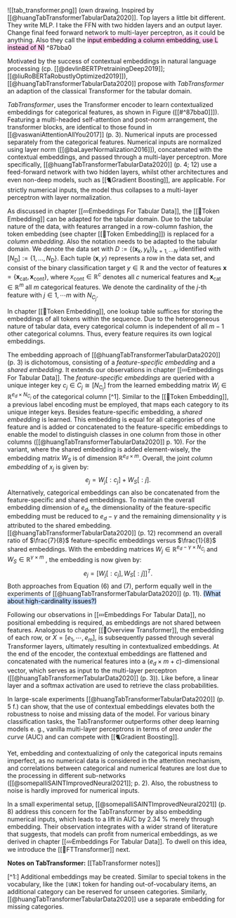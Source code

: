 

![[tab_transformer.png]]
(own drawing. Inspired by [[@huangTabTransformerTabularData2020]]. Top layers a little bit different. They write MLP. I take the FFN with two hidden layers and an output layer. Change final feed forward network to multi-layer perceptron, as it could be anything. Also they call the <mark style="background: #FFB8EBA6;">input embedding a column embedding, use L instead of N)</mark> ^87bba0

Motivated by the success of contextual embeddings in natural language processing (cp. [[@devlinBERTPretrainingDeep2019]]; [[@liuRoBERTaRobustlyOptimized2019]]), [[@huangTabTransformerTabularData2020]] propose with *TabTransformer* an adaption of the classical Transformer for the tabular domain. 

*TabTransformer*, uses the Transformer encoder to learn contextualized embeddings for categorical features, as shown in Figure ([[#^87bba0]]]).  Featuring a multi-headed self-attention and post-norm arrangement, the transformer blocks, are identical to those found in [[@vaswaniAttentionAllYou2017]] (p. 3). Numerical inputs are processed separately from the categorical features. Numerical inputs are normalized using layer norm ([[@baLayerNormalization2016]]), concatenated with the contextual embeddings, and passed through a multi-layer perceptron. More specifically, [[@huangTabTransformerTabularData2020]] (p. 4; 12) use a feed-forward network with two hidden layers, whilst other architectures and even non-deep models, such as [[🐈Gradient Boosting]], are applicable. For strictly numerical inputs, the model thus collapses to a multi-layer perceptron with layer normalization.

As discussed in chapter [[💤Embeddings For Tabular Data]], the [[🛌Token Embedding]] can be adapted for the tabular domain. Due to the tabular nature of the data, with features arranged in a row-column fashion, the token embedding (see chapter [[🛌Token Embedding]]) is replaced for a *column embedding*. Also the notation needs to be adapted to the tabular domain. We denote the data set with $D:=\left\{\left(\mathbf{x}_k, y_k\right) \right\}_{k=1,\cdots N}$ identified with $\left[N_{\mathrm{D}}\right]:=\left\{1, \ldots, N_{\mathrm{D}}\right\}$.  Each tuple $(\boldsymbol{x}, y)$ represents a row in the data set, and consist of the binary classification target $y \in \mathbb{R}$ and the vector of features $\boldsymbol{x} = \left\{\boldsymbol{x}_{\text{cat}}, \boldsymbol{x}_{\text{cont}}\right\}$, where $x_{\text{cont}} \in \mathbb{R}^c$ denotes all $c$ numerical features and $\boldsymbol{x}_{\text{cat}}\in \mathbb{R}^{m}$ all $m$ categorical features. We denote the cardinality of the $j$-th feature with $j \in 1, \cdots m$ with $N_{C_j}$.

In chapter [[🛌Token Embedding]], one lookup table suffices for storing the embeddings of all tokens within the sequence. Due to the heterogeneous nature of tabular data, every categorical column is independent of all $m-1$ other categorical columns. Thus, every feature requires its own logical embeddings.

The embedding approach of [[@huangTabTransformerTabularData2020]] (p. 3) is dichotomous, consisting of a *feature-specific embedding* and a *shared embedding*. It extends our observations in chapter [[💤Embeddings For Tabular Data]]. The *feature-specific embeddings* are queried with a unique integer key $c_j \in C_j \cong\left[N_{\mathrm{C_j}}\right]$ from the learned embedding matrix $W_j \in \mathbb{R}^{e_d \times N_{C_j}}$ of the categorical column [^1]. Similar to the [[🛌Token Embedding]], a previous label encoding must be employed, that maps each category to its unique integer keys. Besides feature-specific embedding, a *shared embedding* is learned. This embedding is equal for all categories of one feature and is added or concatenated to the feature-specific embeddings to enable the model to distinguish classes in one column from those in other columns ([[@huangTabTransformerTabularData2020]] p. 10). For the variant, where the shared embedding is added element-wisely, the embedding matrix $W_S$ is of dimension $\mathbb{R}^{e_d \times m}$. Overall, the joint *column embedding* of $x_j$ is given by:
$$
\tag{6}
e_j = W_j[:c_j] + W_S[:j].
$$
Alternatively, categorical embeddings can also be concatenated from the feature-specific and shared embeddings. To maintain the overall embedding dimension of $e_{d}$, the dimensionality of the feature-specific embedding must be reduced to $e_{d} - \gamma$  and the remaining dimensionality $\gamma$ is attributed to the shared embedding.  [[@huangTabTransformerTabularData2020]] (p. 12) recommend an overall ratio of $\frac{7}{8}$ feature-specific embeddings versus $\frac{1}{8}$ shared embeddings. With the embedding matrices $W_j \in \mathbb{R}^{e_{d} -\gamma \times N_{C_j}}$ and $W_S \in \mathbb{R}^{\gamma \times m}$ , the embedding is now given by:
$$
\tag{7}
e_j = \left[W_j[:c_j], W_S[:j]\right]^T.
$$
Both approaches from Equation $(6)$ and $(7)$, perform equally well in the experiments of [[@huangTabTransformerTabularData2020]] (p. 11). <mark style="background: #ADCCFFA6;">(What about high-cardinality issues?)</mark>

Following our observations in [[💤Embeddings For Tabular Data]], no positional embedding is required, as embeddings are not shared between features. Analogous to chapter [[🗼Overview Transformer]], the embedding of each row, or $X = [e_1, \cdots, e_m]$, is subsequently passed through several Transformer layers, ultimately resulting in contextualized embeddings. At the end of the encoder, the contextual embeddings are flattened and concatenated with the numerical features into a ($e_{d}  \times m + c$)-dimensional vector, which serves as input to the multi-layer perceptron ([[@huangTabTransformerTabularData2020]] (p. 3)). Like before, a linear layer and a softmax activation are used to retrieve the class probabilities.

In large-scale experiments [[@huangTabTransformerTabularData2020]]  (p. 5 f.) can show, that the use of contextual embeddings elevates both the robustness to noise and missing data of the model. For various binary classification tasks, the TabTransformer outperforms other deep learning models e. g., vanilla multi-layer perceptrons in terms of *area under the curve* (AUC) and can compete with [[🐈Gradient Boosting]].  

Yet, embedding and contextualizing of only the categorical inputs remains imperfect, as no numerical data is considered in the attention mechanism, and correlations between categorical and numerical features are lost due to the processing in different sub-networks ([[@somepalliSAINTImprovedNeural2021]]; p. 2). Also, the robustness to noise is hardly improved for numerical inputs. 

In a small experimental setup, [[@somepalliSAINTImprovedNeural2021]] (p. 8) address this concern for the TabTransformer by also embedding numerical inputs, which leads to a lift in AUC by 2.34 % merely through embedding. Their observation integrates with a wider strand of literature that suggests, that models can profit from numerical embeddings, as we derived in chapter [[💤Embeddings For Tabular Data]]. To dwell on this idea, we introduce the [[🤖FTTransformer]] next.

**Notes on TabTransformer:**
[[TabTransformer notes]]


[^1:] Additional embeddings may be created. Similar to special tokens in the vocabulary, like the $\texttt{[UNK]}$ token for handing out-of-vocabulary items, an additional category can be reserved for unseen categories. Similarly, [[@huangTabTransformerTabularData2020]] use a separate embedding for missing categories.

